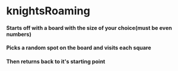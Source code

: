 # knightsRoaming


#### Starts off with a board with the size of your choice(must be even numbers)
#### Picks a random spot on the board and visits each square
#### Then returns back to it's starting point
